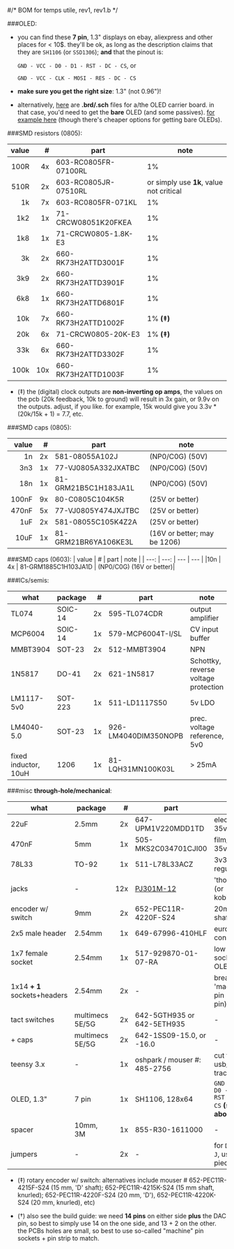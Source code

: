 #/* BOM for temps utile, rev1, rev1.b */

###OLED:

- you can find these **7 pin**, 1.3" displays on ebay, aliexpress and other places for < 10$. they'll be ok, as long as the description claims that they are `SH1106` (or `SSD1306`); **and** that the pinout is: 

  `GND - VCC - D0 - D1 - RST - DC - CS`, or 

  `GND - VCC - CLK - MOSI - RES - DC - CS`

- **make sure you get the right size**: 1.3" (not 0.96")! 
- alternatively, [here](https://github.com/mxmxmx/O_C/tree/master/hardware/gerbers/128x64_1_3_oled) are **.brd/.sch** files for a/the OLED carrier board. in that case, you'd need to get the **bare** OLED (and some passives). [for example here](http://www.buydisplay.com/default/serial-spi-1-3-inch-128x64-oled-display-module-ssd1306-white-on-black) (though there's cheaper options for getting bare OLEDs).

###SMD resistors (0805):

| value | # | part | note |
| ---: | ---: | --- |  --- |
|100R |		 4x | 603-RC0805FR-07100RL | 1% |
| 510R |         2x | 603-RC0805JR-07510RL | or simply use **1k**, value not critical |
| 1k  |       7x | 603-RC0805FR-071KL | 1% |
| 1k2  |         1x | 71-CRCW08051K20FKEA | 1% |
| 1k8  |         1x | 71-CRCW0805-1.8K-E3 | 1% |
| 3k   |         2x | 660-RK73H2ATTD3001F | 1% |
| 3k9  |        2x | 660-RK73H2ATTD3901F | 1% |
| 6k8  |        1x | 660-RK73H2ATTD6801F | 1% |
| 10k  |         7x | 660-RK73H2ATTD1002F | 1% **(‡)** |
| 20k  |         6x  | 71-CRCW0805-20K-E3  | 1% **(‡)**| 
| 33k |          6x  | 660-RK73H2ATTD3302F | 1% |
| 100k |         10x | 660-RK73H2ATTD1003F | 1% |

- (‡) the (digital) clock outputs are **non-inverting op amps**, the values on the pcb (20k feedback, 10k to ground) will result in 3x gain, or 9.9v on the outputs. adjust, if you like. for example, 15k would give you 3.3v * (20k/15k + 1) = 7.7, etc.

###SMD caps (0805):

| value | # | part | note |
| ---: | ---: | --- | --- |
| 1n    | 2x  | 581-08055A102J | (NP0/C0G) (50V)|
| 3n3   |1x | 77-VJ0805A332JXATBC | (NP0/C0G) (50V)|
| 18n   | 1x | 81-GRM21B5C1H183JA1L | (NP0/C0G) (50V)|
| 100nF | 9x | 80-C0805C104K5R | (25V or better)|
| 470nF | 5x | 77-VJ0805Y474JXJTBC | (25V or better) |
| 1uF   | 2x | 581-08055C105K4Z2A | (25V or better)|
| 10uF  | 1x | 81-GRM21BR6YA106KE3L | (16V or better; may be 1206)|

###SMD caps (0603):
| value | # | part | note |
| ---: | ---: | --- | --- |
|10n   | 4x | 81-GRM1885C1H103JA1D | (NP0/C0G) (16V or better)|

###ICs/semis:

| what | package | # | part | note |
| --- | --- | ---: | --- | --- |
| TL074 | SOIC-14 | 2x | 595-TL074CDR | output amplifier |
| MCP6004 | SOIC-14 | 1x | 579-MCP6004T-I/SL | CV input buffer |
| MMBT3904 | SOT-23 | 2x | 512-MMBT3904 | NPN |
| 1N5817 | DO-41 | 2x | 621-1N5817 | Schottky, reverse voltage protection|
| LM1117-5v0 | SOT-223 | 1x | 511-LD1117S50 | 5v LDO |
| LM4040-5.0 | SOT-23 |  1x |  926-LM4040DIM350NOPB | prec. voltage reference, 5v0|
| fixed inductor, 10uH | 1206 | 1x | 81-LQH31MN100K03L | > 25mA |

###misc **through-hole/mechanical**:

| what | package | # | part | note |
| --- | --- | ---: | --- | --- |
| 22uF | 2.5mm | 2x | 647-UPM1V220MDD1TD |  electrolytic, 35v | 
| 470nF | 5mm |  1x | 505-MKS2C034701CJI00 | film/ceramic, 35v | 
| 78L33 |  TO-92 | 1x | 511-L78L33ACZ | 3v3 regulator |
|  jacks | - | 12x | [PJ301M-12](https://www.thonk.co.uk/shop/3-5mm-jacks/) | 'thonkiconn' (or kobiconn) | 
| encoder w/ switch | 9mm | 2x | 652-PEC11R-4220F-S24  | 20mm, D-shaft **(‡)** |
|  2x5 male header | 2.54mm |  1x | 649-67996-410HLF | euro power connector | 
|  1x7 female socket |  2.54mm  |  1x | 517-929870-01-07-RA | low profile socket (for OLED) | 
|  1x14 **+ 1** sockets+headers | 2.54mm | 2x | - | breakable, 'machine' pin (round pin) **(†)** | 
| tact switches | multimecs 5E/5G | 2x | 642-5GTH935 or 642-5ETH935 | - |
| + caps | multimecs 5E/5G | 2x | 642-1SS09-15.0, or -16.0| - |
| teensy 3.x | - | 1x | oshpark / mouser #: 485-2756  | cut the usb/power trace! |
| OLED, 1.3" | 7 pin | 1x | SH1106, 128x64 | `GND - VCC - D0 - D1 - RST - DC - CS` **(see note above)** |
| spacer | 10mm, 3M | 1x | 855-R30-1611000 | - | 
| jumpers | - | 2x | - | for `DAC` and `J`, use a piece of wire |

 
- (‡) rotary encoder w/ switch: alternatives include mouser # 652-PEC11R-4215F-S24 (15 mm, 'D' shaft); 652-PEC11R-4215K-S24 (15 mm shaft, knurled); 652-PEC11R-4220F-S24 (20 mm, 'D'), 652-PEC11R-4220K-S24 (20 mm, knurled), etc)

- (†) also see the build guide: we need **14 pins** on either side **plus** the DAC pin, so best to simply use 14 on the one side, and 13 + 2 on the other. the PCBs holes are small, so best to use so-called "machine" pin sockets + pin strip to match.















